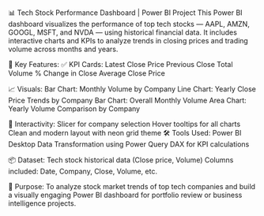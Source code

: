 📊 Tech Stock Performance Dashboard | Power BI Project
This Power BI dashboard visualizes the performance of top tech stocks — AAPL, AMZN, GOOGL, MSFT, and NVDA — using historical financial data. It includes interactive charts and KPIs to analyze trends in closing prices and trading volume across months and years.

🚀 Key Features:
✅ KPI Cards:
Latest Close Price
Previous Close
Total Volume
% Change in Close
Average Close Price

📈 Visuals:
Bar Chart: Monthly Volume by Company
Line Chart: Yearly Close Price Trends by Company
Bar Chart: Overall Monthly Volume
Area Chart: Yearly Volume Comparison by Company

🎯 Interactivity:
Slicer for company selection
Hover tooltips for all charts
Clean and modern layout with neon grid theme
🛠 Tools Used:
Power BI Desktop
Data Transformation using Power Query
DAX for KPI calculations

📦 Dataset:
Tech stock historical data (Close price, Volume)
Columns included: Date, Company, Close, Volume, etc.

📍 Purpose:
To analyze stock market trends of top tech companies and build a visually engaging Power BI dashboard for portfolio review or business intelligence projects.
